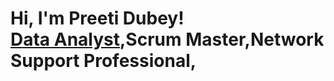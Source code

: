 <h1>Hi, I'm Preeti Dubey! <br/><a href="https://github.com/PritiDube"> 
  Data Analyst</a>,Scrum Master</a>,Network Support Professional</a>, 
  <a href="https://www.linkedin.com/in/preetidubey2/">

